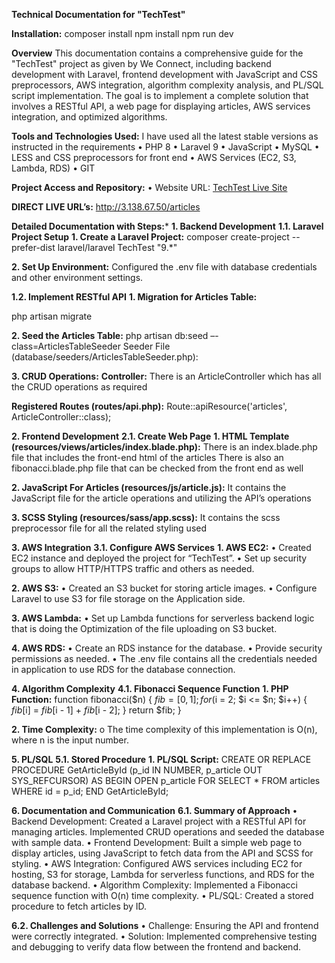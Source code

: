 **Technical Documentation for "TechTest"**

**Installation:**
composer install
npm install
npm run dev

**Overview**
This documentation contains a comprehensive guide for the "TechTest" project as given by We
Connect, including backend development with Laravel, frontend development with JavaScript
and CSS preprocessors, AWS integration, algorithm complexity analysis, and PL/SQL script
implementation. The goal is to implement a complete solution that involves a RESTful API, a
web page for displaying articles, AWS services integration, and optimized algorithms.

**Tools and Technologies Used:**
I have used all the latest stable versions as instructed in the requirements
• PHP 8
• Laravel 9
• JavaScript
• MySQL
• LESS and CSS preprocessors for front end
• AWS Services (EC2, S3, Lambda, RDS)
• GIT

**Project Access and Repository:**
• Website URL: [TechTest Live Site](http://3.138.67.50/articles)

**DIRECT LIVE URL’s:**
http://3.138.67.50/articles

**Detailed Documentation with Steps:***
**1. Backend Development**
**1.1. Laravel Project Setup**
**1. Create a Laravel Project:**
composer create-project --prefer-dist laravel/laravel TechTest "9.*"

**2. Set Up Environment:**
 Configured the .env file with database credentials and other environment settings.

**1.2. Implement RESTful API**
**1. Migration for Articles Table:**

php artisan migrate

**2. Seed the Articles Table:**
php artisan db:seed –-class=ArticlesTableSeeder
Seeder File (database/seeders/ArticlesTableSeeder.php):

**3. CRUD Operations:**
**Controller:**
There is an ArticleController which has all the CRUD operations as required

**Registered Routes (routes/api.php):**
Route::apiResource('articles', ArticleController::class);

**2. Frontend Development**
**2.1. Create Web Page**
**1. HTML Template (resources/views/articles/index.blade.php):**
There is an index.blade.php file that includes the front-end html of the articles
There is also an fibonacci.blade.php file that can be checked from the front end as well

**2. JavaScript For Articles (resources/js/article.js):**
It contains the JavaScript file for the article operations and utilizing the API’s operations

**3. SCSS Styling (resources/sass/app.scss):**
It contains the scss preprocessor file for all the related styling used

**3. AWS Integration**
**3.1. Configure AWS Services**
**1. AWS EC2:**
• Created EC2 instance and deployed the project for “TechTest”.
• Set up security groups to allow HTTP/HTTPS traffic and others as needed.

**2. AWS S3:**
• Created an S3 bucket for storing article images.
• Configure Laravel to use S3 for file storage on the Application side.

**3. AWS Lambda:**
• Set up Lambda functions for serverless backend logic that is doing the
Optimization of the file uploading on S3 bucket.

**4. AWS RDS:**
• Create an RDS instance for the database.
• Provide security permissions as needed.
• The .env file contains all the credentials needed in application to use RDS for the
database connection.

**4. Algorithm Complexity**
**4.1. Fibonacci Sequence Function**
**1. PHP Function:**
function fibonacci($n) {
 $fib = [0, 1];
 for ($i = 2; $i <= $n; $i++) {
 $fib[$i] = $fib[$i - 1] + $fib[$i - 2];
 }
 return $fib;
}

**2. Time Complexity:**
o The time complexity of this implementation is O(n), where n is the input number.

**5. PL/SQL**
**5.1. Stored Procedure**
**1. PL/SQL Script:**
CREATE OR REPLACE PROCEDURE GetArticleById (p_id IN NUMBER, p_article
OUT SYS_REFCURSOR) AS
BEGIN
 OPEN p_article FOR
 SELECT * FROM articles WHERE id = p_id;
END GetArticleById;

**6. Documentation and Communication**
**6.1. Summary of Approach**
• Backend Development: Created a Laravel project with a RESTful API for managing
articles. Implemented CRUD operations and seeded the database with sample data.
• Frontend Development: Built a simple web page to display articles, using JavaScript to
fetch data from the API and SCSS for styling.
• AWS Integration: Configured AWS services including EC2 for hosting, S3 for storage,
Lambda for serverless functions, and RDS for the database backend.
• Algorithm Complexity: Implemented a Fibonacci sequence function with O(n) time
complexity.
• PL/SQL: Created a stored procedure to fetch articles by ID.

**6.2. Challenges and Solutions**
• Challenge: Ensuring the API and frontend were correctly integrated.
• Solution: Implemented comprehensive testing and debugging to verify data flow
between the frontend and backend.
